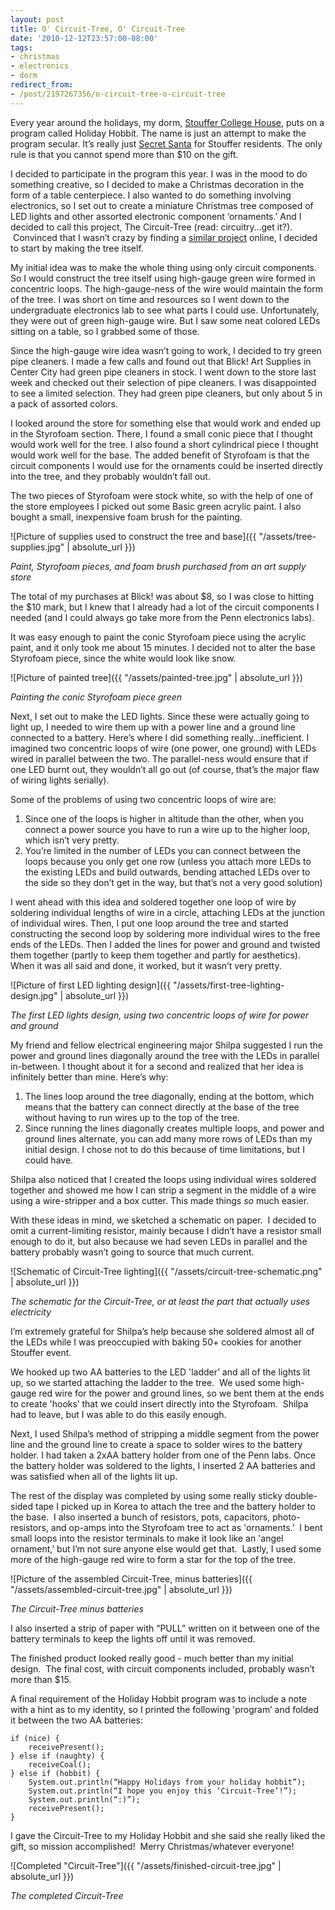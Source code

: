 ```yaml
---
layout: post
title: O' Circuit-Tree, O' Circuit-Tree
date: '2010-12-12T23:57:00-08:00'
tags:
- christmas
- electronics
- dorm
redirect_from:
- /post/2197267356/o-circuit-tree-o-circuit-tree
---
```


Every year around the holidays, my dorm, [Stouffer College House](http://stouffer.house.upenn.edu/), puts on a program called Holiday Hobbit. The name is just an attempt to make the program secular. It’s really just [Secret Santa](http://en.wikipedia.org/wiki/Secret_Santa) for Stouffer residents. The only rule is that you cannot spend more than $10 on the gift.

I decided to participate in the program this year. I was in the mood to do something creative, so I decided to make a Christmas decoration in the form of a table centerpiece. I also wanted to do something involving electronics, so I set out to create a miniature Christmas tree composed of LED lights and other assorted electronic component ‘ornaments.’ And I decided to call this project, The Circuit-Tree (read: circuitry…get it?).  Convinced that I wasn’t crazy by finding a [similar project](http://www.instructables.com/id/Mini-Christmas-Tree-With-Lights/) online, I decided to start by making the tree itself.

My initial idea was to make the whole thing using only circuit components. So I would construct the tree itself using high-gauge green wire formed in concentric loops. The high-gauge-ness of the wire would maintain the form of the tree. I was short on time and resources so I went down to the undergraduate electronics lab to see what parts I could use. Unfortunately, they were out of green high-gauge wire. But I saw some neat colored LEDs sitting on a table, so I grabbed some of those.

Since the high-gauge wire idea wasn’t going to work, I decided to try green pipe cleaners. I made a few calls and found out that Blick! Art Supplies in Center City had green pipe cleaners in stock. I went down to the store last week and checked out their selection of pipe cleaners. I was disappointed to see a limited selection. They had green pipe cleaners, but only about 5 in a pack of assorted colors.

I looked around the store for something else that would work and ended up in the Styrofoam section. There, I found a small conic piece that I thought would work well for the tree. I also found a short cylindrical piece I thought would work well for the base. The added benefit of Styrofoam is that the circuit components I would use for the ornaments could be inserted directly into the tree, and they probably wouldn’t fall out.

The two pieces of Styrofoam were stock white, so with the help of one of the store employees I picked out some Basic green acrylic paint. I also bought a small, inexpensive foam brush for the painting.

![Picture of supplies used to construct the tree and base]({{ "/assets/tree-supplies.jpg" | absolute_url }})

_Paint, Styrofoam pieces, and foam brush purchased from an art supply store_

The total of my purchases at Blick! was about $8, so I was close to hitting the $10 mark, but I knew that I already had a lot of the circuit components I needed (and I could always go take more from the Penn electronics labs).

It was easy enough to paint the conic Styrofoam piece using the acrylic paint, and it only took me about 15 minutes. I decided not to alter the base Styrofoam piece, since the white would look like snow.

![Picture of painted tree]({{ "/assets/painted-tree.jpg" | absolute_url }})

_Painting the conic Styrofoam piece green_

Next, I set out to make the LED lights. Since these were actually going to light up, I needed to wire them up with a power line and a ground line connected to a battery. Here’s where I did something really…inefficient. I imagined two concentric loops of wire (one power, one ground) with LEDs wired in parallel between the two. The parallel-ness would ensure that if one LED burnt out, they wouldn’t all go out (of course, that’s the major flaw of wiring lights serially).

Some of the problems of using two concentric loops of wire are:

1.  Since one of the loops is higher in altitude than the other, when you connect a power source you have to run a wire up to the higher loop, which isn’t very pretty.
2.  You’re limited in the number of LEDs you can connect between the loops because you only get one row (unless you attach more LEDs to the existing LEDs and build outwards, bending attached LEDs over to the side so they don’t get in the way, but that’s not a very good solution)

I went ahead with this idea and soldered together one loop of wire by soldering individual lengths of wire in a circle, attaching LEDs at the junction of individual wires. Then, I put one loop around the tree and started constructing the second loop by soldering more individual wires to the free ends of the LEDs. Then I added the lines for power and ground and twisted them together (partly to keep them together and partly for aesthetics). When it was all said and done, it worked, but it wasn’t very pretty.

![Picture of first LED lighting design]({{ "/assets/first-tree-lighting-design.jpg" | absolute_url }})

_The first LED lights design, using two concentric loops of wire for power and ground_

My friend and fellow electrical engineering major Shilpa suggested I run the power and ground lines diagonally around the tree with the LEDs in parallel in-between. I thought about it for a second and realized that her idea is infinitely better than mine. Here’s why:

1.  The lines loop around the tree diagonally, ending at the bottom, which means that the battery can connect directly at the base of the tree without having to run wires up to the top of the tree.
2.  Since running the lines diagonally creates multiple loops, and power and ground lines alternate, you can add many more rows of LEDs than my initial design. I chose not to do this because of time limitations, but I could have.

Shilpa also noticed that I created the loops using individual wires soldered together and showed me how I can strip a segment in the middle of a wire using a wire-stripper and a box cutter. This made things _so_ much easier.

With these ideas in mind, we sketched a schematic on paper.  I decided to omit a current-limiting resistor, mainly because I didn’t have a resistor small enough to do it, but also because we had seven LEDs in parallel and the battery probably wasn’t going to source that much current.

![Schematic of Circuit-Tree lighting]({{ "/assets/circuit-tree-schematic.png" | absolute_url }})

_The schematic for the Circuit-Tree, or at least the part that actually uses electricity_

I’m extremely grateful for Shilpa’s help because she soldered almost all of the LEDs while I was preoccupied with baking 50+ cookies for another Stouffer event.

We hooked up two AA batteries to the LED 'ladder’ and all of the lights lit up, so we started attaching the ladder to the tree.  We used some high-gauge red wire for the power and ground lines, so we bent them at the ends to create 'hooks’ that we could insert directly into the Styrofoam.  Shilpa had to leave, but I was able to do this easily enough.

Next, I used Shilpa’s method of stripping a middle segment from the power line and the ground line to create a space to solder wires to the battery holder. I had taken a 2xAA battery holder from one of the Penn labs. Once the battery holder was soldered to the lights, I inserted 2 AA batteries and was satisfied when all of the lights lit up.

The rest of the display was completed by using some really sticky double-sided tape I picked up in Korea to attach the tree and the battery holder to the base.  I also inserted a bunch of resistors, pots, capacitors, photo-resistors, and op-amps into the Styrofoam tree to act as 'ornaments.’  I bent small loops into the resistor terminals to make it look like an 'angel ornament,’ but I’m not sure anyone else would get that.  Lastly, I used some more of the high-gauge red wire to form a star for the top of the tree.  

![Picture of the assembled Circuit-Tree, minus batteries]({{ "/assets/assembled-circuit-tree.jpg" | absolute_url }})

_The Circuit-Tree minus batteries_

I also inserted a strip of paper with “PULL” written on it between one of the battery terminals to keep the lights off until it was removed.  

The finished product looked really good - much better than my initial design.  The final cost, with circuit components included, probably wasn’t more than $15.  

A final requirement of the Holiday Hobbit program was to include a note with a hint as to my identity, so I printed the following 'program’ and folded it between the two AA batteries:

```
if (nice) {
    receivePresent();
} else if (naughty) {
    receiveCoal();
} else if (hobbit) {
    System.out.println(“Happy Holidays from your holiday hobbit”);
    System.out.println(“I hope you enjoy this ‘Circuit-Tree’!”);
    System.out.println(“:)”);
    receivePresent();
}
```

I gave the Circuit-Tree to my Holiday Hobbit and she said she really liked the gift, so mission accomplished!  Merry Christmas/whatever everyone!

![Completed "Circuit-Tree"]({{ "/assets/finished-circuit-tree.jpg" | absolute_url }})

_The completed Circuit-Tree_
